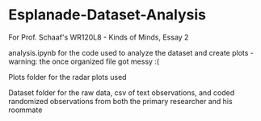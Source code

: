 # Esplanade-Dataset-Analysis

For Prof. Schaaf's WR120L8 - Kinds of Minds, Essay 2

analysis.ipynb for the code used to analyze the dataset and create plots - warning: the once organized file got messy :(


Plots folder for the radar plots used

Dataset folder for the raw data, csv of text observations, and coded randomized observations from both the primary researcher and his roommate
